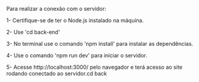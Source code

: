 Para realizar a conexão com o servidor:

 1- Certifique-se de ter o Node.js instalado na máquina.

 2- Use 'cd back-end' 

 3- No terminal use o comando 'npm install' para instalar as dependências.

 4- Use o comando 'npm run dev' para iniciar o servidor.

 5- Acesse http://localhost:3000/ pelo navegador e terá acesso ao site rodando conectado ao servidor.cd back